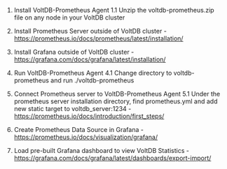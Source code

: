 1. Install VoltDB-Prometheus Agent
1.1 Unzip the voltdb-prometheus.zip file on any node in your VoltDB cluster

2. Install Prometheus Server outside of VoltDB cluster - https://prometheus.io/docs/prometheus/latest/installation/

3. Install Grafana outside of VoltDB cluster - https://grafana.com/docs/grafana/latest/installation/

4. Run VoltDB-Prometheus Agent
4.1 Change directory to voltdb-prometheus and run ./voltdb-prometheus

5. Connect Prometheus server to VoltDB-Prometheus Agent
5.1 Under the prometheus server installation directory, find prometheus.yml and add new static target to voltdb_server:1234 - https://prometheus.io/docs/introduction/first_steps/

6. Create Prometheus Data Source in Grafana - https://prometheus.io/docs/visualization/grafana/

7. Load pre-built Grafana dashboard to view VoltDB Statistics - https://grafana.com/docs/grafana/latest/dashboards/export-import/